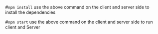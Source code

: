 #`npm install`
use the above command on the client and server side to install the dependencies

#`npm start`
use the above command on the client and server side to run client and Server